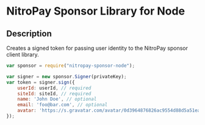 # NitroPay Sponsor Library for Node

## Description

Creates a signed token for passing user identity to the NitroPay sponsor client library.

```js
var sponsor = require("nitropay-sponsor-node");

var signer = new sponsor.Signer(privateKey);
var token = signer.sign({
    userId: userId, // required
    siteId: siteId, // required
    name: 'John Doe', // optional
    email: 'foo@bar.com', // optional
    avatar: 'https://s.gravatar.com/avatar/0d3964876826ac9554d88d5a51ea87a2?s=80', // optional
});
```

